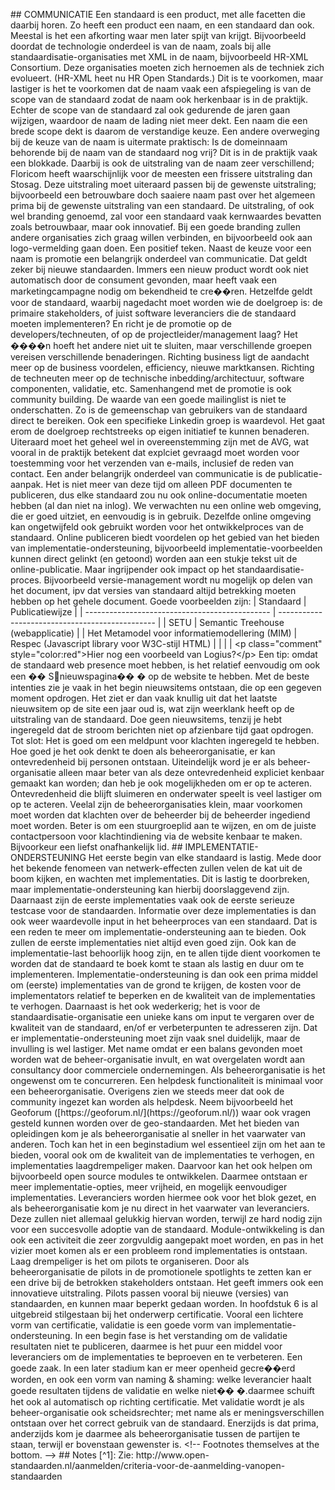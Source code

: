 
# #   C O M M U N I C A T I E  
 E e n   s t a n d a a r d   i s   e e n   p r o d u c t ,   m e t   a l l e   f a c e t t e n   d i e   d a a r b i j   h o r e n .   Z o   h e e f t   e e n   p r o d u c t   e e n   n a a m ,   e n   e e n   s t a n d a a r d   d a n   o o k .   M e e s t a l   i s   h e t   e e n   a f k o r t i n g   w a a r   m e n   l a t e r   s p i j t   v a n   k r i j g t .   B i j v o o r b e e l d   d o o r d a t   d e   t e c h n o l o g i e   o n d e r d e e l   i s   v a n   d e   n a a m ,   z o a l s   b i j   a l l e   s t a n d a a r d i s a t i e - o r g a n i s a t i e s   m e t   X M L   i n   d e   n a a m ,   b i j v o o r b e e l d   H R - X M L   C o n s o r t i u m .   D e z e   o r g a n i s a t i e s   m o e t e n   z i c h   h e r n o e m e n   a l s   d e   t e c h n i e k   z i c h   e v o l u e e r t .   ( H R - X M L   h e e t   n u   H R   O p e n   S t a n d a r d s . )   D i t   i s   t e   v o o r k o m e n ,   m a a r   l a s t i g e r   i s   h e t   t e   v o o r k o m e n   d a t   d e   n a a m   v a a k   e e n   a f s p i e g e l i n g   i s   v a n   d e   s c o p e   v a n   d e   s t a n d a a r d   z o d a t   d e   n a a m   o o k   h e r k e n b a a r   i s   i n   d e   p r a k t i j k .   E c h t e r   d e   s c o p e   v a n   d e   s t a n d a a r d   z a l   o o k   g e d u r e n d e   d e   j a r e n   g a a n   w i j z i g e n ,   w a a r d o o r   d e   n a a m   d e   l a d i n g   n i e t   m e e r   d e k t .   E e n   n a a m   d i e   e e n   b r e d e   s c o p e   d e k t   i s   d a a r o m   d e   v e r s t a n d i g e   k e u z e .    
  
 E e n   a n d e r e   o v e r w e g i n g   b i j   d e   k e u z e   v a n   d e   n a a m   i s   u i t e r m a t e   p r a k t i s c h :   I s   d e   d o m e i n n a a m   b e h o r e n d e   b i j   d e   n a a m   v a n   d e   s t a n d a a r d   n o g   v r i j ?   D i t   i s   i n   d e   p r a k t i j k   v a a k   e e n   b l o k k a d e .    
  
 D a a r b i j   i s   o o k   d e   u i t s t r a l i n g   v a n   d e   n a a m   z e e r   v e r s c h i l l e n d ;   F l o r i c o m   h e e f t   w a a r s c h i j n l i j k   v o o r   d e   m e e s t e n   e e n   f r i s s e r e   u i t s t r a l i n g   d a n   S t o s a g .   D e z e   u i t s t r a l i n g   m o e t   u i t e r a a r d   p a s s e n   b i j   d e   g e w e n s t e   u i t s t r a l i n g ;   b i j v o o r b e e l d   e e n   b e t r o u w b a r e   d o c h   s a a i e r e   n a a m   p a s t   o v e r   h e t   a l g e m e e n   p r i m a   b i j   d e   g e w e n s t e   u i t s t r a l i n g   v a n   e e n   s t a n d a a r d .   D e   u i t s t r a l i n g ,   o f   o o k   w e l   b r a n d i n g   g e n o e m d ,   z a l   v o o r   e e n   s t a n d a a r d   v a a k   k e r n w a a r d e s   b e v a t t e n   z o a l s   b e t r o u w b a a r ,   m a a r   o o k   i n n o v a t i e f .   B i j   e e n   g o e d e   b r a n d i n g   z u l l e n   a n d e r e   o r g a n i s a t i e s   z i c h   g r a a g   w i l l e n   v e r b i n d e n ,   e n   b i j v o o r b e e l d   o o k   a a n   l o g o - v e r m e l d i n g   g a a n   d o e n .   E e n   p o s i t i e f   t e k e n .    
  
 N a a s t   d e   k e u z e   v o o r   e e n   n a a m   i s   p r o m o t i e   e e n   b e l a n g r i j k   o n d e r d e e l   v a n   c o m m u n i c a t i e .   D a t   g e l d t   z e k e r   b i j   n i e u w e   s t a n d a a r d e n .   I m m e r s   e e n   n i e u w   p r o d u c t   w o r d t   o o k   n i e t   a u t o m a t i s c h   d o o r   d e   c o n s u m e n t   g e v o n d e n ,   m a a r   h e e f t   v a a k   e e n   m a r k e t i n g c a m p a g n e   n o d i g   o m   b e k e n d h e i d   t e   c r e � � r e n .   H e t z e l f d e   g e l d t   v o o r   d e   s t a n d a a r d ,   w a a r b i j   n a g e d a c h t   m o e t   w o r d e n   w i e   d e   d o e l g r o e p   i s :   d e   p r i m a i r e   s t a k e h o l d e r s ,   o f   j u i s t   s o f t w a r e   l e v e r a n c i e r s   d i e   d e   s t a n d a a r d   m o e t e n   i m p l e m e n t e r e n ?   E n   r i c h t   j e   d e   p r o m o t i e   o p   d e   d e v e l o p e r s / t e c h n e u t e n ,   o f   o p   d e   p r o j e c t l e i d e r / m a n a g e m e n t   l a a g ?   H e t   � � � � n   h o e f t   h e t   a n d e r e   n i e t   u i t   t e   s l u i t e n ,   m a a r   v e r s c h i l l e n d e   g r o e p e n   v e r e i s e n   v e r s c h i l l e n d e   b e n a d e r i n g e n .   R i c h t i n g   b u s i n e s s   l i g t   d e   a a n d a c h t   m e e r     o p   d e   b u s i n e s s   v o o r d e l e n ,   e f f i c i e n c y ,   n i e u w e   m a r k t k a n s e n .   R i c h t i n g   d e   t e c h n e u t e n   m e e r   o p   d e   t e c h n i s c h e   i n b e d d i n g / a r c h i t e c t u u r ,   s o f t w a r e   c o m p o n e n t e n ,   v a l i d a t i e ,   e t c .  
  
 S a m e n h a n g e n d   m e t   d e   p r o m o t i e   i s   o o k   c o m m u n i t y   b u i l d i n g .   D e   w a a r d e   v a n   e e n   g o e d e   m a i l i n g l i s t   i s   n i e t   t e   o n d e r s c h a t t e n .   Z o   i s   d e   g e m e e n s c h a p   v a n   g e b r u i k e r s   v a n   d e   s t a n d a a r d   d i r e c t   t e   b e r e i k e n .   O o k   e e n   s p e c i f i e k e   L i n k e d i n   g r o e p   i s   w a a r d e v o l .   H e t   g a a t   e r o m   d e   d o e l g r o e p   r e c h t s t r e e k s   o p   e i g e n   i n i t i a t i e f   t e   k u n n e n   b e n a d e r e n .   U i t e r a a r d   m o e t   h e t   g e h e e l   w e l   i n   o v e r e e n s t e m m i n g   z i j n   m e t   d e   A V G ,   w a t   v o o r a l   i n   d e   p r a k t i j k   b e t e k e n t   d a t   e x p l c i e t   g e v r a a g d   m o e t   w o r d e n   v o o r   t o e s t e m m i n g   v o o r   h e t   v e r z e n d e n   v a n   e - m a i l s ,   i n c l u s i e f   d e   r e d e n   v a n   c o n t a c t .    
  
 E e n   a n d e r   b e l a n g r i j k   o n d e r d e e l   v a n   c o m m u n i c a t i e   i s   d e   p u b l i c a t i e - a a n p a k .   H e t   i s   n i e t   m e e r   v a n   d e z e   t i j d   o m   a l l e e n   P D F   d o c u m e n t e n   t e   p u b l i c e r e n ,   d u s   e l k e   s t a n d a a r d   z o u   n u   o o k   o n l i n e - d o c u m e n t a t i e   m o e t e n   h e b b e n   ( a l   d a n   n i e t   n a   i n l o g ) .   W e   v e r w a c h t e n   n u   e e n   o n l i n e   w e b   o m g e v i n g ,   d i e   e r   g o e d   u i t z i e t ,   e n   e e n v o u d i g   i s   i n   g e b r u i k .   D e z e l f d e   o n l i n e   o m g e v i n g   k a n   o n g e t w i j f e l d   o o k   g e b r u i k t   w o r d e n   v o o r   h e t   o n t w i k k e l p r o c e s   v a n   d e   s t a n d a a r d .   O n l i n e   p u b l i c e r e n   b i e d t   v o o r d e l e n   o p   h e t   g e b i e d   v a n   h e t   b i e d e n   v a n   i m p l e m e n t a t i e - o n d e r s t e u n i n g ,   b i j v o o r b e e l d   i m p l e m e n t a t i e - v o o r b e e l d e n   k u n n e n   d i r e c t   g e l i n k t   ( e n   g e t o o n d )   w o r d e n   a a n   e e n   s t u k j e   t e k s t   u i t   d e   o n l i n e - p u b l i c a t i e .   M a a r   i n g r i j p e n d e r   o o k   i m p a c t   o p   h e t   s t a n d a a r d i s a t i e - p r o c e s .   B i j v o o r b e e l d   v e r s i e - m a n a g e m e n t   w o r d t   n u   m o g e l i j k   o p   d e l e n   v a n   h e t   d o c u m e n t ,   i p v   d a t   v e r s i e s   v a n   s t a n d a a r d   a l t i j d   b e t r e k k i n g   m o e t e n   h e b b e n   o p   h e t   g e h e l e   d o c u m e n t .    
  
 G o e d e   v o o r b e e l d e n   z i j n :  
  
 |   S t a n d a a r d                                                                             |   P u b l i c a t i e w i j z e                                                                   |  
 |   - - - - - - - - - - - - - - - - - - - - - - - - - - - - - - - - - - - - - - - - - - - - - -   |   - - - - - - - - - - - - - - - - - - - - - - - - - - - - - - - - - - - - - - - - - - - - - - -   |  
 |   S E T U                                                                                       |   S e m a n t i c   T r e e h o u s e   ( w e b a p p l i c a t i e )                             |  
 |   H e t   M e t a m o d e l   v o o r   i n f o r m a t i e m o d e l l e r i n g   ( M I M )   |   R e s p e c   ( J a v a s c r i p t   l i b r a r y   v o o r   W 3 C - s t i j l   H T M L )   |  
 |                                                                                                 |                                                                                                   |  
 < p   c l a s s = " c o m m e n t "   s t y l e = " c o l o r : r e d " > H i e r   n o g   e e n   v o o r b e e l d   v a n   L o g i u s ? < / p >  
  
 E e n   t i p :   o m d a t   d e   s t a n d a a r d   w e b   p r e s e n c e   m o e t   h e b b e n ,   i s   h e t   r e l a t i e f   e e n v o u d i g   o m   o o k   e e n   � � Sn i e u w s p a g i n a � � �   o p   d e   w e b s i t e   t e   h e b b e n .   M e t   d e   b e s t e   i n t e n t i e s   z i e   j e   v a a k   i n   h e t   b e g i n   n i e u w s i t e m s   o n t s t a a n ,   d i e   o p   e e n   g e g e v e n   m o m e n t   o p d r o g e n .   H e t   z i e t   e r   d a n   v a a k   k n u l l i g   u i t   d a t   h e t   l a a t s t e   n i e u w s i t e m   o p   d e   s i t e   e e n   j a a r   o u d   i s ,   w a t   z i j n   w e e r k l a n k   h e e f t   o p   d e   u i t s t r a l i n g   v a n   d e   s t a n d a a r d .   D o e   g e e n   n i e u w s i t e m s ,   t e n z i j   j e   h e b t   i n g e r e g e l d   d a t   d e   s t r o o m   b e r i c h t e n   n i e t   o p   a f z i e n b a r e   t i j d   g a a t   o p d r o g e n .  
  
 T o t   s l o t :   H e t   i s   g o e d   o m   e e n   m e l d p u n t   v o o r   k l a c h t e n   i n g e r e g e l d   t e   h e b b e n .   H o e   g o e d   j e   h e t   o o k   d e n k t   t e   d o e n   a l s   b e h e e r o r g a n i s a t i e ,   e r   k a n   o n t e v r e d e n h e i d   b i j   p e r s o n e n   o n t s t a a n .   U i t e i n d e l i j k   w o r d   j e   e r   a l s   b e h e e r - o r g a n i s a t i e   a l l e e n   m a a r   b e t e r   v a n   a l s   d e z e   o n t e v r e d e n h e i d   e x p l i c i e t   k e n b a a r   g e m a a k t   k a n   w o r d e n ;   d a n   h e b   j e   o o k   m o g e l i j k h e d e n   o m   e r   o p   t e   a c t e r e n .   O n t e v r e d e n h e i d   d i e   b l i j f t   s l u i m e r e n   e n   o n d e r w a t e r   s p e e l t   i s   v e e l   l a s t i g e r   o m   o p   t e   a c t e r e n .   V e e l a l   z i j n   d e   b e h e e r o r g a n i s a t i e s   k l e i n ,   m a a r   v o o r k o m e n   m o e t   w o r d e n   d a t   k l a c h t e n   o v e r   d e   b e h e e r d e r   b i j   d e   b e h e e r d e r   i n g e d i e n d   m o e t   w o r d e n .   B e t e r   i s   o m   e e n   s t u u r g r o e p l i d   a a n   t e   w i j z e n ,   e n   o m   d e   j u i s t e   c o n t a c t p e r s o o n   v o o r   k l a c h t i n d i e n i n g   v i a   d e   w e b s i t e   k e n b a a r   t e   m a k e n .   B i j v o o r k e u r   e e n   l i e f s t   o n a f h a n k e l i j k   l i d .    
  
 # #   I M P L E M E N T A T I E - O N D E R S T E U N I N G  
  
 H e t   e e r s t e   b e g i n   v a n   e l k e   s t a n d a a r d   i s   l a s t i g .   M e d e   d o o r   h e t   b e k e n d e   f e n o m e e n   v a n   n e t w e r k - e f f e c t e n   z u l l e n   v e l e n   d e   k a t   u i t   d e   b o o m   k i j k e n ,   e n   w a c h t e n   m e t   i m p l e m e n t a t i e s .   D i t   i s   l a s t i g   t e   d o o r b r e k e n ,   m a a r   i m p l e m e n t a t i e - o n d e r s t e u n i n g   k a n   h i e r b i j   d o o r s l a g g e v e n d   z i j n .      
 D a a r n a a s t   z i j n   d e   e e r s t e   i m p l e m e n t a t i e s   v a a k   o o k   d e   e e r s t e   s e r i e u z e   t e s t c a s e   v o o r   d e   s t a n d a a r d e n .   I n f o r m a t i e   o v e r   d e z e   i m p l e m e n t a t i e s   i s   d a n   o o k   w e e r   w a a r d e v o l l e   i n p u t   i n   h e t   b e h e e r p r o c e s   v a n   e e n   s t a n d a a r d .   D a t   i s   e e n   r e d e n   t e   m e e r   o m   i m p l e m e n t a t i e - o n d e r s t e u n i n g   a a n   t e   b i e d e n .      
 O o k   z u l l e n   d e   e e r s t e   i m p l e m e n t a t i e s   n i e t   a l t i j d   e v e n   g o e d   z i j n .   O o k   k a n   d e   i m p l e m e n t a t i e - l a s t   b e h o o r l i j k   h o o g   z i j n ,   e n   t e   a l l e n   t i j d e   d i e n t   v o o r k o m e n   t e   w o r d e n   d a t   d e   s t a n d a a r d   t e   b o e k   k o m t   t e   s t a a n   a l s   l a s t i g   e n   d u u r   o m   t e   i m p l e m e n t e r e n .      
 I m p l e m e n t a t i e - o n d e r s t e u n i n g   i s   d a n   o o k   e e n   p r i m a   m i d d e l   o m   ( e e r s t e )   i m p l e m e n t a t i e s   v a n   d e   g r o n d   t e   k r i j g e n ,   d e   k o s t e n   v o o r   d e   i m p l e m e n t a t o r s   r e l a t i e f   t e   b e p e r k e n   e n   d e   k w a l i t e i t   v a n   d e   i m p l e m e n t a t i e s   t e   v e r h o g e n .   D a a r n a a s t   i s   h e t   o o k   w e d e r k e r i g ;   h e t   i s   v o o r   d e   s t a n d a a r d i s a t i e - o r g a n i s a t i e   e e n   u n i e k e   k a n s   o m   i n p u t   t e   v e r g a r e n   o v e r   d e   k w a l i t e i t   v a n   d e   s t a n d a a r d ,   e n / o f   e r   v e r b e t e r p u n t e n   t e   a d r e s s e r e n   z i j n .      
  
 D a t   e r   i m p l e m e n t a t i e - o n d e r s t e u n i n g   m o e t   z i j n   v a a k   s n e l   d u i d e l i j k ,   m a a r   d e   i n v u l l i n g   i s   w e l   l a s t i g e r .   M e t   n a m e   o m d a t   e r   e e n   b a l a n s   g e v o n d e n   m o e t   w o r d e n   w a t   d e   b e h e e r - o r g a n i s a t i e   i n v u l t ,   e n   w a t   o v e r g e l a t e n   w o r d t   a a n   c o n s u l t a n c y   d o o r   c o m m e r c i e l e   o n d e r n e m i n g e n .   A l s   b e h e e r o r g a n i s a t i e   i s   h e t   o n g e w e n s t   o m   t e   c o n c u r r e r e n .      
  
 E e n   h e l p d e s k   f u n c t i o n a l i t e i t   i s   m i n i m a a l   v o o r   e e n   b e h e e r o r g a n i s a t i e .   O v e r i g e n s   z i e n   w e   s t e e d s   m e e r   d a t   o o k   d e   c o m m u n i t y   i n g e z e t   k a n   w o r d e n   a l s   h e l p d e s k .   N e e m   b i j v o o r b e e l d   h e t   G e o f o r u m   ( [ h t t p s : / / g e o f o r u m . n l / ] ( h t t p s : / / g e o f o r u m . n l / ) )   w a a r   o o k   v r a g e n   g e s t e l d   k u n n e n   w o r d e n   o v e r   d e   g e o - s t a n d a a r d e n .    
  
 M e t   h e t   b i e d e n   v a n   o p l e i d i n g e n   k o m   j e   a l s   b e h e e r o r g a n i s a t i e   a l   s n e l l e r   i n   h e t   v a a r w a t e r   v a n   a n d e r e n .   T o c h   k a n   h e t   i n   e e n   b e g i n s t a d i u m   w e l   e s s e n t i e e l   z i j n   o m   h e t   a a n   t e   b i e d e n ,   v o o r a l   o o k   o m   d e   k w a l i t e i t   v a n   d e   i m p l e m e n t a t i e s   t e   v e r h o g e n ,   e n   i m p l e m e n t a t i e s   l a a g d r e m p e l i g e r   m a k e n .  
  
 D a a r v o o r   k a n   h e t   o o k   h e l p e n   o m   b i j v o o r b e e l d   o p e n   s o u r c e   m o d u l e s   t e   o n t w i k k e l e n .   D a a r m e e   o n t s t a a n   e r   m e e r   i m p l e m e n t a t i e - o p t i e s ,   m e e r   v r i j h e i d ,   e n   m o g e l i j k   e e n v o u d i g e r   i m p l e m e n t a t i e s .   L e v e r a n c i e r s   w o r d e n   h i e r m e e   o o k   v o o r   h e t   b l o k   g e z e t ,   e n   a l s   b e h e e r o r g a n i s a t i e   k o m   j e   n u   d i r e c t   i n   h e t   v a a r w a t e r   v a n   l e v e r a n c i e r s .   D e z e   z u l l e n   n i e t   a l l e m a a l   g e l u k k i g   h i e r v a n   w o r d e n ,   t e r w i j l   z e   h a r d   n o d i g   z i j n   v o o r   e e n   s u c c e s v o l l e   a d o p t i e   v a n   d e   s t a n d a a r d .   M o d u l e - o n t w i k k e l i n g   i s   d a n   o o k   e e n   a c t i v i t e i t   d i e   z e e r   z o r g v u l d i g   a a n g e p a k t   m o e t   w o r d e n ,   e n   p a s   i n   h e t   v i z i e r   m o e t   k o m e n   a l s   e r   e e n   p r o b l e e m   r o n d   i m p l e m e n t a t i e s   i s   o n t s t a a n .  
  
 L a a g   d r e m p e l i g e r   i s   h e t   o m   p i l o t s   t e   o r g a n i s e r e n .   D o o r   a l s   b e h e e r o r g a n i s a t i e   d e   p i l o t s   i n   d e   p r o m o t i o n e l e   s p o t l i g h t s   t e   z e t t e n   k a n   e r   e e n   d r i v e   b i j   d e   b e t r o k k e n   s t a k e h o l d e r s   o n t s t a a n .   H e t   g e e f t   i m m e r s   o o k   e e n   i n n o v a t i e v e   u i t s t r a l i n g .   P i l o t s   p a s s e n   v o o r a l   b i j   n i e u w e   ( v e r s i e s )   v a n   s t a n d a a r d e n ,   e n   k u n n e n   m a a r   b e p e r k t   g e d a a n   w o r d e n .    
  
 I n   h o o f d s t u k   6   i s   a l   u i t g e b r e i d   s t i l g e s t a a n   b i j   h e t   o n d e r w e r p   c e r t i f i c a t i e .   V o o r a l   e e n   l i c h t e r e   v o r m   v a n   c e r t i f i c a t i e ,   v a l i d a t i e   i s   e e n   g o e d e   v o r m   v a n   i m p l e m e n t a t i e - o n d e r s t e u n i n g .   I n   e e n   b e g i n   f a s e   i s   h e t   v e r s t a n d i n g   o m   d e   v a l i d a t i e   r e s u l t a t e n   n i e t   t e   p u b l i c e r e n ,   d a a r m e e   i s   h e t   p u u r   e e n   m i d d e l   v o o r   l e v e r a n c i e r s   o m   d e   i m p l e m e n t a t i e s   t e   b e p r o e v e n   e n   t e   v e r b e t e r e n .   E e n   g o e d e   z a a k .   I n   e e n   l a t e r   s t a d i u m   k a n   e r   m e e r   o p e n h e i d   g e c r e � � e r d   w o r d e n ,   e n   o o k   e e n   v o r m   v a n   n a m i n g   &   s h a m i n g :   w e l k e   l e v e r a n c i e r   h a a l t   g o e d e   r e s u l t a t e n   t i j d e n s   d e   v a l i d a t i e   e n   w e l k e   n i e t � � � . d a a r m e e   s c h u i f t   h e t   o o k   a l   a u t o m a t i s c h   o p   r i c h t i n g   c e r t i f i c a t i e .    
  
 M e t   v a l i d a t i e   w o r d t   j e   a l s   b e h e e r - o r g a n i s a t i e   o o k   s c h e i d s r e c h t e r ;   m e t   n a m e   a l s   e r   m e n i n g s v e r s c h i l l e n   o n t s t a a n   o v e r   h e t   c o r r e c t   g e b r u i k   v a n   d e   s t a n d a a r d .   E n e r z i j d s   i s   d a t   p r i m a ,   a n d e r z i j d s   k o m   j e   d a a r m e e   a l s   b e h e e r o r g a n i s a t i e   t u s s e n   d e   p a r t i j e n   t e   s t a a n ,   t e r w i j l   e r   b o v e n s t a a n   g e w e n s t e r   i s .    
  
  
 < ! - -   F o o t n o t e s   t h e m s e l v e s   a t   t h e   b o t t o m .   - - >  
 # #   N o t e s  
  
 [ ^ 1 ] :   Z i e :   h t t p : / / w w w . o p e n - s t a n d a a r d e n . n l / a a n m e l d e n / c r i t e r i a - v o o r - d e - a a n m e l d i n g - v a n o p e n - s t a n d a a r d e n  
 
